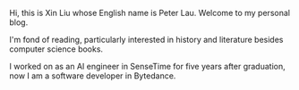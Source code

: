 
Hi, this is Xin Liu whose English name is Peter Lau. Welcome to my personal blog.

I'm fond of reading, particularly interested in history and literature besides computer science books.

I worked on as an AI engineer in SenseTime for five years after graduation, now I am a software developer in Bytedance.
